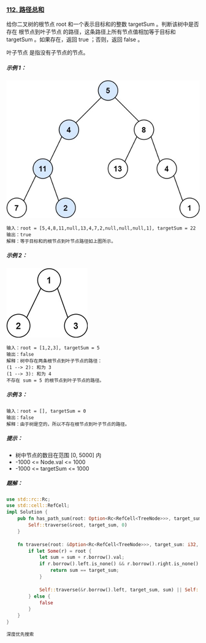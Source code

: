 ### [112. 路径总和](https://leetcode.cn/problems/path-sum/)

给你二叉树的根节点 root 和一个表示目标和的整数 targetSum 。判断该树中是否存在 根节点到叶子节点 的路径，这条路径上所有节点值相加等于目标和 targetSum 。如果存在，返回 true ；否则，返回 false 。

叶子节点 是指没有子节点的节点。



##### 示例 1：
![img.png](img.png)
```
输入：root = [5,4,8,11,null,13,4,7,2,null,null,null,1], targetSum = 22
输出：true
解释：等于目标和的根节点到叶节点路径如上图所示。
```

##### 示例 2：
![img_1.png](img_1.png)
```
输入：root = [1,2,3], targetSum = 5
输出：false
解释：树中存在两条根节点到叶子节点的路径：
(1 --> 2): 和为 3
(1 --> 3): 和为 4
不存在 sum = 5 的根节点到叶子节点的路径。
```

##### 示例 3：
```
输入：root = [], targetSum = 0
输出：false
解释：由于树是空的，所以不存在根节点到叶子节点的路径。
```

##### 提示：
- 树中节点的数目在范围 [0, 5000] 内
- -1000 <= Node.val <= 1000
- -1000 <= targetSum <= 1000

##### 题解：
```rust
use std::rc::Rc;
use std::cell::RefCell;
impl Solution {
    pub fn has_path_sum(root: Option<Rc<RefCell<TreeNode>>>, target_sum: i32) -> bool {
        Self::traverse(&root, target_sum, 0)
    }

    fn traverse(root: &Option<Rc<RefCell<TreeNode>>>, target_sum: i32, sum: i32) -> bool {
        if let Some(r) = root {
            let sum = sum + r.borrow().val;
            if r.borrow().left.is_none() && r.borrow().right.is_none() {
                return sum == target_sum;
            }

            Self::traverse(&r.borrow().left, target_sum, sum) || Self::traverse(&r.borrow().right, target_sum, sum)
        } else {
            false
        }
    }
}
```

`深度优先搜索`
